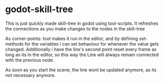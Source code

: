 # godot-skill-tree
This is just quickly made skill-tree in godot using tool-scripts. It refreshes the connections as you make changes to the nodes in the skill-tree

As corner-points: tool makes it run in the editor, and by defining set-methods for the variables i can set behaviour for whenever the value gets changed. 
Additionally i have the line's second point reset every frame as long as its in the editor, so this way the Line will always remain connected with the previous node.

As soon as you start the scene, the line wont be updated anymore, as its not necessary anymore.
